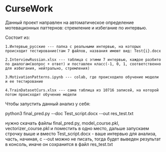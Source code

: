 # CurseWork
Данный проект направлен на автоматическое определение мотевационных паттернов: стремление и избегание по интервью.

Состоит из:

    1.Интервью_русские --- папка с реальными интервью, на которых происходит тестирование(там 7 файлов, названия имеют вид: Test{i}.docx
    
    2.InterviewRussian.xlsx --- таблица с этими 7 интервью, каждое разбито по диалогам(вопрос + ответ) и поставлен класс(-1, 0, 1, соответственно для избегания, нейтрально, стремления)
    
    3.MotivationPatterns.ipynb --- colab, где происходило обучение модели и ее тестирование
    
    4.TrainDatasetCurs.xlsx --- сама таблица из 10716 записей, на которой потом происходит обучение модели

Чтобы запустить данный анализ у себя:

python3 final_pred.py --doc Test_script.docx --out res_test.txt

нужно скачать файлы final_pred.py, model_course.pkl, vectorizer_course.pkl и поместить в одно место, дальше запускаем строчку выше и вместо Test_script.docx - ваше интервью для анализа, часть, начиная, с --out можно не писать, тогда будет выведен результат в консоль, иначе он сохранится в файл res_test.txt
